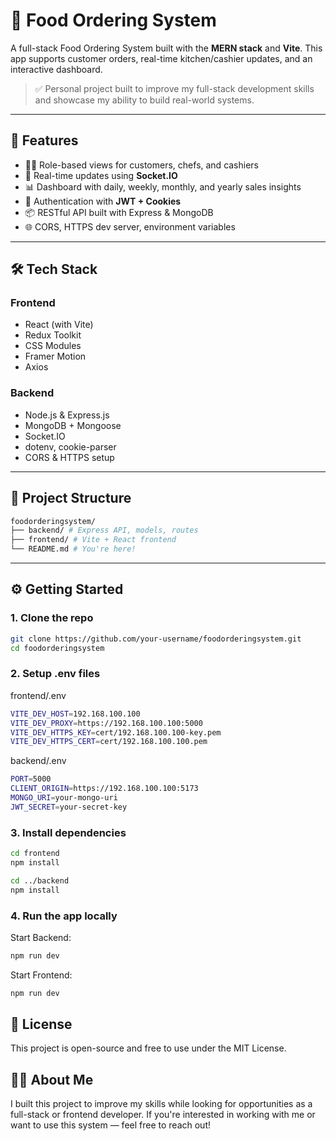 # 🍔 Food Ordering System

A full-stack Food Ordering System built with the **MERN stack** and **Vite**. This app supports customer orders, real-time kitchen/cashier updates, and an interactive dashboard.

> ✅ Personal project built to improve my full-stack development skills and showcase my ability to build real-world systems.

---

## 🚀 Features

- 🧑‍🍳 Role-based views for customers, chefs, and cashiers
- 🔁 Real-time updates using **Socket.IO**
- 📊 Dashboard with daily, weekly, monthly, and yearly sales insights
- 🔐 Authentication with **JWT + Cookies**
- 📦 RESTful API built with Express & MongoDB
- 🌐 CORS, HTTPS dev server, environment variables

---

## 🛠️ Tech Stack

### Frontend
- React (with Vite)
- Redux Toolkit
- CSS Modules
- Framer Motion
- Axios

### Backend
- Node.js & Express.js
- MongoDB + Mongoose
- Socket.IO
- dotenv, cookie-parser
- CORS & HTTPS setup

---

## 📁 Project Structure

```bash
foodorderingsystem/
├── backend/ # Express API, models, routes
├── frontend/ # Vite + React frontend
└── README.md # You're here!

```
---

## ⚙️ Getting Started

### 1. Clone the repo

```bash
git clone https://github.com/your-username/foodorderingsystem.git
cd foodorderingsystem

```
### 2. Setup .env files

frontend/.env
```bash
VITE_DEV_HOST=192.168.100.100
VITE_DEV_PROXY=https://192.168.100.100:5000
VITE_DEV_HTTPS_KEY=cert/192.168.100.100-key.pem
VITE_DEV_HTTPS_CERT=cert/192.168.100.100.pem

```
backend/.env

```bash
PORT=5000
CLIENT_ORIGIN=https://192.168.100.100:5173
MONGO_URI=your-mongo-uri
JWT_SECRET=your-secret-key

```
### 3. Install dependencies

```bash
cd frontend
npm install

cd ../backend
npm install

```
### 4. Run the app locally

Start Backend:
```bash
npm run dev

```
Start Frontend:
```bash
npm run dev

```
## 📄 License
This project is open-source and free to use under the MIT License.

## 🙋‍♂️ About Me
I built this project to improve my skills while looking for opportunities as a full-stack or frontend developer. If you're interested in working with me or want to use this system — feel free to reach out!